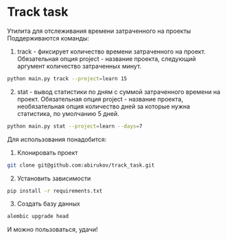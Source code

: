 # Track task

Утилита для отслеживания времени затраченного на проекты
Поддерживаются команды:
1. track - фиксирует количество времени затраченного на проект. Обязательная опция project - название проекта, следующий аргумент количество затраченных минут.
```bash
python main.py track --project=learn 15
```

2. stat - вывод статистики по дням с суммой затраченного времени на проект. Обязательная опция project - название проекта, необязательная опция количество дней за которые нужна статистика, по умолчанию 5 дней.
```bash
python main.py stat --project=learn --days=7
```


Для использования понадобится:
1. Клонировать проект
```bash
git clone git@github.com:abirukov/track_task.git
```
2. Установить зависимости
```bash
pip install -r requirements.txt
```
3. Создать базу данных
```bash
alembic upgrade head
```

И можно пользоваться, удачи!